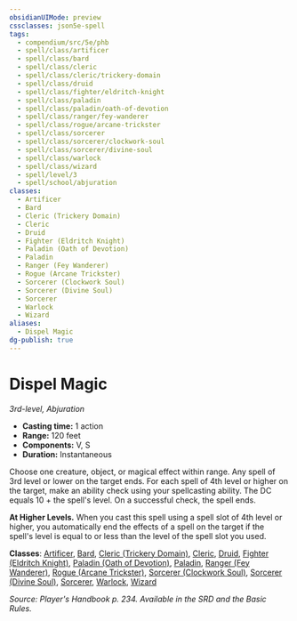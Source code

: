 ```yaml
---
obsidianUIMode: preview
cssclasses: json5e-spell
tags:
  - compendium/src/5e/phb
  - spell/class/artificer
  - spell/class/bard
  - spell/class/cleric
  - spell/class/cleric/trickery-domain
  - spell/class/druid
  - spell/class/fighter/eldritch-knight
  - spell/class/paladin
  - spell/class/paladin/oath-of-devotion
  - spell/class/ranger/fey-wanderer
  - spell/class/rogue/arcane-trickster
  - spell/class/sorcerer
  - spell/class/sorcerer/clockwork-soul
  - spell/class/sorcerer/divine-soul
  - spell/class/warlock
  - spell/class/wizard
  - spell/level/3
  - spell/school/abjuration
classes:
  - Artificer
  - Bard
  - Cleric (Trickery Domain)
  - Cleric
  - Druid
  - Fighter (Eldritch Knight)
  - Paladin (Oath of Devotion)
  - Paladin
  - Ranger (Fey Wanderer)
  - Rogue (Arcane Trickster)
  - Sorcerer (Clockwork Soul)
  - Sorcerer (Divine Soul)
  - Sorcerer
  - Warlock
  - Wizard
aliases:
  - Dispel Magic
dg-publish: true
---
```

# Dispel Magic
*3rd-level, Abjuration*  

- **Casting time:** 1 action
- **Range:** 120 feet
- **Components:** V, S
- **Duration:** Instantaneous

Choose one creature, object, or magical effect within range. Any spell of 3rd level or lower on the target ends. For each spell of 4th level or higher on the target, make an ability check using your spellcasting ability. The DC equals 10 + the spell's level. On a successful check, the spell ends.

**At Higher Levels.** When you cast this spell using a spell slot of 4th level or higher, you automatically end the effects of a spell on the target if the spell's level is equal to or less than the level of the spell slot you used.

**Classes**: [Artificer](/Admin/CLI/classes/artificer-tce.md), [Bard](/Admin/CLI/classes/bard.md), [Cleric (Trickery Domain)](/Admin/CLI/classes/cleric-trickery-domain.md), [Cleric](/Admin/CLI/classes/cleric.md), [Druid](/Admin/CLI/classes/druid.md), [Fighter (Eldritch Knight)](/Admin/CLI/classes/fighter-eldritch-knight.md), [Paladin (Oath of Devotion)](/Admin/CLI/classes/paladin-oath-of-devotion.md), [Paladin](/Admin/CLI/classes/paladin.md), [Ranger (Fey Wanderer)](/Admin/CLI/classes/ranger-fey-wanderer-tce.md), [Rogue (Arcane Trickster)](/Admin/CLI/classes/rogue-arcane-trickster.md), [Sorcerer (Clockwork Soul)](/Admin/CLI/classes/sorcerer-clockwork-soul-tce.md), [Sorcerer (Divine Soul)](/Admin/CLI/classes/sorcerer-divine-soul-xge.md), [Sorcerer](/Admin/CLI/classes/sorcerer.md), [Warlock](/Admin/CLI/classes/warlock.md), [Wizard](/Admin/CLI/classes/wizard.md)

*Source: Player's Handbook p. 234. Available in the SRD and the Basic Rules.*